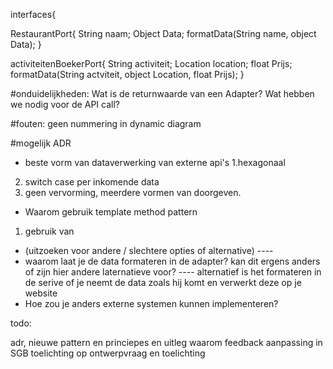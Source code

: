 interfaces{

RestaurantPort{
String naam;
Object Data;
formatData(String name, object Data);
}

activiteitenBoekerPort{
String activiteit;
Location location;
float Prijs;
formatData(String actviteit, object Location, float Prijs);
}


#onduidelijkheden:
Wat is de returnwaarde van een Adapter?
Wat hebben we nodig voor de API call?

#fouten:
geen nummering in dynamic diagram


#mogelijk ADR
- beste vorm van dataverwerking van externe api's
1.hexagonaal
2. switch case per inkomende data
3. geen vervorming, meerdere vormen van doorgeven.



- Waarom gebruik template method pattern
1. gebruik van 

- (uitzoeken voor andere / slechtere opties of alternative)    ----
- waarom laat je de data formateren in de adapter? kan dit ergens anders of zijn hier andere laternatieve voor?     ---- alternatief is het formateren in de serive of je neemt de data zoals hij komt en verwerkt deze op je website
- Hoe zou je anders externe systemen kunnen implementeren?

todo:

adr, nieuwe pattern en princiepes en uitleg waarom
feedback aanpassing in SGB
toelichting op ontwerpvraag en toelichting

